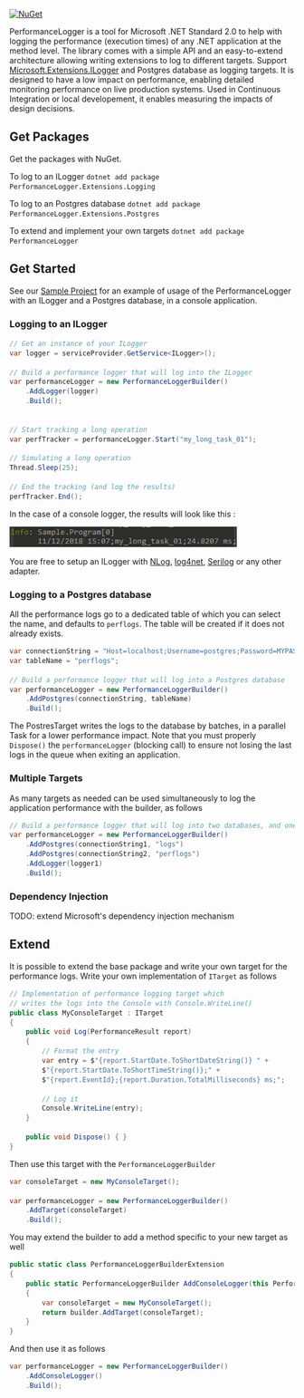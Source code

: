 [![NuGet](https://img.shields.io/nuget/v/PerformanceLogger.svg)](https://nuget.org/packages/PerformanceLogger)

PerformanceLogger is a tool for Microsoft .NET Standard 2.0 to help with logging the performance (execution times) of any .NET application at the method level. The library comes with a simple API and an easy-to-extend architecture allowing writing extensions to log to different targets. Support [Microsoft.Extensions.ILogger](https://github.com/aspnet/Extensions/tree/master/src/Logging) and Postgres database as logging targets. It is designed to have a low impact on performance, enabling detailed monitoring performance on live production systems. Used in Continuous Integration or local developement, it enables measuring the impacts of design decisions.

## Get Packages

Get the packages with NuGet.

To log to an ILogger `dotnet add package PerformanceLogger.Extensions.Logging`

To log to an Postgres database `dotnet add package PerformanceLogger.Extensions.Postgres`

To extend and implement your own targets `dotnet add package PerformanceLogger`

## Get Started

See our [Sample Project](https://github.com/corentinaltepe/PerformanceLogger/tree/master/Sample) for an example of usage of the PerformanceLogger with an ILogger and a Postgres database, in a console application.

### Logging to an ILogger

```csharp
// Get an instance of your ILogger
var logger = serviceProvider.GetService<ILogger>();

// Build a performance logger that will log into the ILogger
var performanceLogger = new PerformanceLoggerBuilder()
    .AddLogger(logger)
    .Build();


// Start tracking a long operation
var perfTracker = performanceLogger.Start("my_long_task_01");

// Simulating a long operation
Thread.Sleep(25);

// End the tracking (and log the results)
perfTracker.End();
```

In the case of a console logger, the results will look like this :

![Results of performance log on a console logger](https://raw.githubusercontent.com/corentinaltepe/PerformanceLogger/master/Documentation/images/001.PNG)


You are free to setup an ILogger with [NLog](https://github.com/NLog/NLog.Extensions.Logging), [log4net](http://logging.apache.org/log4net/), [Serilog](https://github.com/serilog/serilog-extensions-logging) or any other adapter.

### Logging to a Postgres database

All the performance logs go to a dedicated table of which you can select the name, and defaults to `perflogs`. The table will be created if it does not already exists.

```csharp
var connectionString = "Host=localhost;Username=postgres;Password=MYPASSWORD;Database=performancelogs";
var tableName = "perflogs";

// Build a performance logger that will log into a Postgres database
var performanceLogger = new PerformanceLoggerBuilder()
    .AddPostgres(connectionString, tableName)
    .Build();
```

The PostresTarget writes the logs to the database by batches, in a parallel Task for a lower performance impact. Note that you must properly `Dispose()` the `performanceLogger` (blocking call) to ensure not losing the last logs in the queue when exiting an application.

### Multiple Targets

As many targets as needed can be used simultaneously to log the application performance with the builder, as follows

```csharp
// Build a performance logger that will log into two databases, and one ILogger
var performanceLogger = new PerformanceLoggerBuilder()
    .AddPostgres(connectionString1, "logs")
    .AddPostgres(connectionString2, "perflogs")
    .AddLogger(logger1)
    .Build();
```

### Dependency Injection

TODO: extend Microsoft's dependency injection mechanism

## Extend

It is possible to extend the base package and write your own target for the performance logs. Write your own implementation of `ITarget` as follows

```csharp
// Implementation of performance logging target which
// writes the logs into the Console with Console.WriteLine()
public class MyConsoleTarget : ITarget
{
    public void Log(PerformanceResult report)
    {
        // Format the entry
        var entry = $"{report.StartDate.ToShortDateString()} " +
        $"{report.StartDate.ToShortTimeString()};" +
        $"{report.EventId};{report.Duration.TotalMilliseconds} ms;";

        // Log it
        Console.WriteLine(entry);
    }

    public void Dispose() { }
}
```

Then use this target with the `PerformanceLoggerBuilder`

```csharp
var consoleTarget = new MyConsoleTarget();

var performanceLogger = new PerformanceLoggerBuilder()
    .AddTarget(consoleTarget)
    .Build();
```

You may extend the builder to add a method specific to your new target as well

```csharp
public static class PerformanceLoggerBuilderExtension
{
    public static PerformanceLoggerBuilder AddConsoleLogger(this PerformanceLoggerBuilder builder)
    {
        var consoleTarget = new MyConsoleTarget();
        return builder.AddTarget(consoleTarget);
    }
}
```

And then use it as follows

```csharp
var performanceLogger = new PerformanceLoggerBuilder()
    .AddConsoleLogger()
    .Build();
```

